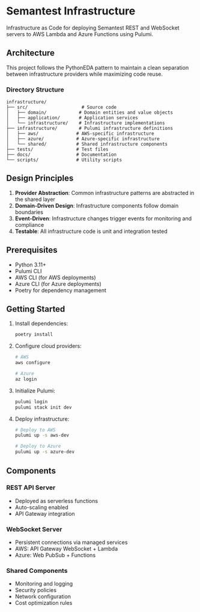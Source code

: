 # Semantest Infrastructure

Infrastructure as Code for deploying Semantest REST and WebSocket servers to AWS Lambda and Azure Functions using Pulumi.

## Architecture

This project follows the PythonEDA pattern to maintain a clean separation between infrastructure providers while maximizing code reuse.

### Directory Structure

```
infrastructure/
├── src/                    # Source code
│   ├── domain/            # Domain entities and value objects
│   ├── application/       # Application services
│   └── infrastructure/    # Infrastructure implementations
├── infrastructure/        # Pulumi infrastructure definitions
│   ├── aws/              # AWS-specific infrastructure
│   ├── azure/            # Azure-specific infrastructure
│   └── shared/           # Shared infrastructure components
├── tests/                # Test files
├── docs/                 # Documentation
└── scripts/              # Utility scripts
```

## Design Principles

1. **Provider Abstraction**: Common infrastructure patterns are abstracted in the shared layer
2. **Domain-Driven Design**: Infrastructure components follow domain boundaries
3. **Event-Driven**: Infrastructure changes trigger events for monitoring and compliance
4. **Testable**: All infrastructure code is unit and integration tested

## Prerequisites

- Python 3.11+
- Pulumi CLI
- AWS CLI (for AWS deployments)
- Azure CLI (for Azure deployments)
- Poetry for dependency management

## Getting Started

1. Install dependencies:
   ```bash
   poetry install
   ```

2. Configure cloud providers:
   ```bash
   # AWS
   aws configure
   
   # Azure
   az login
   ```

3. Initialize Pulumi:
   ```bash
   pulumi login
   pulumi stack init dev
   ```

4. Deploy infrastructure:
   ```bash
   # Deploy to AWS
   pulumi up -s aws-dev
   
   # Deploy to Azure
   pulumi up -s azure-dev
   ```

## Components

### REST API Server
- Deployed as serverless functions
- Auto-scaling enabled
- API Gateway integration

### WebSocket Server
- Persistent connections via managed services
- AWS: API Gateway WebSocket + Lambda
- Azure: Web PubSub + Functions

### Shared Components
- Monitoring and logging
- Security policies
- Network configuration
- Cost optimization rules